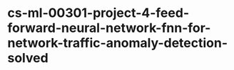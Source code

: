 # cs-ml-00301-project-4-feed-forward-neural-network-fnn-for-network-traffic-anomaly-detection-solved